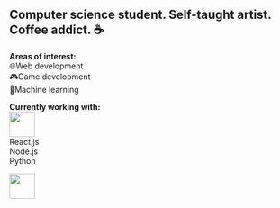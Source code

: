 ## Computer science student. Self-taught artist. Coffee addict. ☕

**Areas of interest:**<br>
  🌐Web development<br>
  🎮Game development<br>
  🔢Machine learning<br>

**Currently working with:**<br>
  <img src="https://upload.wikimedia.org/wikipedia/commons/thumb/6/6a/JavaScript-logo.png/800px-JavaScript-logo.png" width="45" height="45"><br>
  React.js<br>
  Node.js<br>
  Python<br>

[<img src="https://upload.wikimedia.org/wikipedia/commons/thumb/8/81/LinkedIn_icon.svg/768px-LinkedIn_icon.svg.png" width="45" height="45">](https://www.linkedin.com/in/callista-aura-vanya/)

<!--
**callraV/callraV** is a ✨ _special_ ✨ repository because its `README.md` (this file) appears on your GitHub profile.

Here are some ideas to get you started:

- 🔭 I’m currently working on ...
- 🌱 I’m currently learning ...
- 👯 I’m looking to collaborate on ...
- 🤔 I’m looking for help with ...
- 💬 Ask me about ...
- 📫 How to reach me: ...
- 😄 Pronouns: ...
- ⚡ Fun fact: ...
-->
